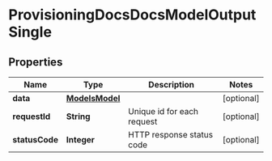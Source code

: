 

# ProvisioningDocsDocsModelOutputSingle


## Properties

| Name | Type | Description | Notes |
|------------ | ------------- | ------------- | -------------|
|**data** | [**ModelsModel**](ModelsModel.md) |  |  [optional] |
|**requestId** | **String** | Unique id for each request |  [optional] |
|**statusCode** | **Integer** | HTTP response status code |  [optional] |



